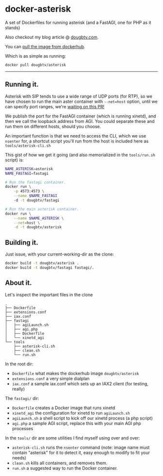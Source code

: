 # docker-asterisk

A set of Dockerfiles for running asterisk (and a FastAGI, one for PHP as it stands)

Also checkout my blog article @ [dougbtv.com](http://dougbtv.com/2014/10/02/docker-and-asterisk/).

You can [pull the image from dockerhub](https://registry.hub.docker.com/u/dougbtv/asterisk/).

Which is as simple as running:

    docker pull dougbtv/asterisk

---

## Running it.

Asterisk with SIP tends to use a wide range of UDP ports (for RTP), so we have chosen to run the main aster container with `--net=host` option, until we can specify port ranges, we're [waiting on this PR!](https://github.com/docker/docker/pull/8167)

We publish the port for the FastAGI container (which is running xinetd), and then we call the loopback address from AGI. You could separate these and run them on different hosts, should you choose.

An important function is that we need to access the CLI, which we use `nsenter` for, a shortcut script you'll run from the host is included here as `tools/asterisk-cli.sh`

This gist of how we get it going (and also memorialized in the `tools/run.sh` script) is:

```bash
NAME_ASTERISK=asterisk
NAME_FASTAGI=fastagi

# Run the fastagi container.
docker run \
    -p 4573:4573 \
    --name $NAME_FASTAGI
    -d -t dougbtv/fastagi

# Run the main asterisk container.
docker run \
    --name $NAME_ASTERISK \
    --net=host \
    -d -t dougbtv/asterisk
```

## Building it.

Just issue, with your current-working-dir as the clone:

```bash
docker build -t dougbtv/asterisk .
docker build -t dougbtv/fastagi fastagi/.
```

## About it.

Let's inspect the important files in the clone

    .
    ├── Dockerfile
    ├── extensions.conf
    ├── iax.conf
    ├── fastagi
    │   ├── agiLaunch.sh
    │   ├── agi.php
    │   ├── Dockerfile
    │   └── xinetd_agi
    └── tools
        ├── asterisk-cli.sh
        ├── clean.sh
        └── run.sh

In the root dir:

* `Dockerfile` what makes the dockerhub image `dougbtv/asterisk`
* `extensions.conf` a very simple dialplan
* `iax.conf` a sample iax.conf which sets up an IAX2 client (for testing, really)

The `fastagi/` dir:

* `Dockerfile` creates a Docker image that runs xinetd
* `xinetd_agi` the configuration for xinetd to run `agiLaunch.sh`
* `agiLaunch.sh` a shell script to kick off our xinetd process (a php script)
* `agi.php` a sample AGI script, replace this with your main AGI php processes

In the `tools/` dir are some utilities I find myself using over and over:

* `asterisk-cli.sh` runs the `nsenter` command (note: image name must contain "asterisk" for it to detect it, easy enough to modify to fit your needs)
* `clean.sh` kills all containers, and removes them.
* `run.sh` a suggested way to run the Docker container.
